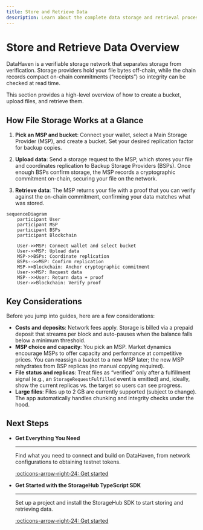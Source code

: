 ```yaml
---
title: Store and Retrieve Data
description: Learn about the complete data storage and retrieval process in DataHaven, from bucket creation to verification and file access.
---
```


# Store and Retrieve Data Overview

DataHaven is a verifiable storage network that separates storage from verification. Storage providers hold your file bytes off-chain, while the chain records compact on-chain commitments (“receipts”) so integrity can be checked at read time.

This section provides a high-level overview of how to create a bucket, upload files, and retrieve them.

## How File Storage Works at a Glance

1. **Pick an MSP and bucket**: Connect your wallet, select a Main Storage Provider (MSP), and create a bucket. Set your desired replication factor for backup copies.

2. **Upload data**: Send a storage request to the MSP, which stores your file and coordinates replication to Backup Storage Providers (BSPs). Once enough BSPs confirm storage, the MSP records a cryptographic commitment on-chain, securing your file on the network.

3. **Retrieve data**: The MSP returns your file with a proof that you can verify against the on-chain commitment, confirming your data matches what was stored.

```mermaid
sequenceDiagram
    participant User
    participant MSP
    participant BSPs
    participant Blockchain

    User->>MSP: Connect wallet and select bucket
    User->>MSP: Upload data
    MSP->>BSPs: Coordinate replication
    BSPs-->>MSP: Confirm replication
    MSP->>Blockchain: Anchor cryptographic commitment
    User->>MSP: Request data
    MSP-->>User: Return data + proof
    User->>Blockchain: Verify proof
```

## Key Considerations

Before you jump into guides, here are a few considerations:

- **Costs and deposits**: Network fees apply. Storage is billed via a prepaid deposit that streams per block and auto-pauses when the balance falls below a minimum threshold.
- **MSP choice and capacity**: You pick an MSP. Market dynamics encourage MSPs to offer capacity and performance at competitive prices. You can reassign a bucket to a new MSP later; the new MSP rehydrates from BSP replicas (no manual copying required).
- **File status and replicas**: Treat files as “verified” only after a fulfillment signal (e.g., an `StorageRequestFulfilled` event is emitted) and, ideally, show the current replicas vs. the target so users can see progress.
- **Large files**: Files up to 2 GB are currently supported (subject to change). The app automatically handles chunking and integrity checks under the hood.

## Next Steps

<div class="grid cards" markdown>

-   **Get Everything You Need**

    ---

    Find what you need to connect and build on DataHaven, from network configurations to obtaining testnet tokens.

    [:octicons-arrow-right-24: Get started](/store-and-retrieve-data/quick-start/)


-   **Get Started with the StorageHub TypeScript SDK**

    ---

    Set up a project and install the StorageHub SDK to start storing and retrieving data.

    [:octicons-arrow-right-24: Get started](/store-and-retrieve-data/use-storagehub-sdk/get-started/)

</div>
